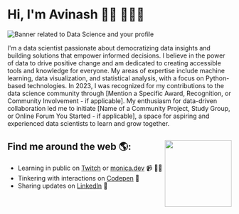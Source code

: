 # Hi, I'm Avinash 👋🏾 👩🏾‍💻

<img src="[Your Data Science Banner Image URL Here]" alt="Banner related to Data Science and your profile">

I'm a data scientist passionate about democratizing data insights and building solutions that empower informed decisions. I believe in the power of data to drive positive change and am dedicated to creating accessible tools and knowledge for everyone. My areas of expertise include machine learning, data visualization, and statistical analysis, with a focus on Python-based technologies. In 2023, I was recognized for my contributions to the data science community through [Mention a Specific Award, Recognition, or Community Involvement - if applicable]. My enthusiasm for data-driven collaboration led me to initiate [Name of a Community Project, Study Group, or Online Forum You Started - if applicable], a space for aspiring and experienced data scientists to learn and grow together.


## Find me around the web 🌎: <a href="https://github.com/sponsors/M0nica"><img align="right" width="150" height="150" src="https://github.com/M0nica/M0nica/blob/main/octomonica/m0nica-octocat-rotating.gif?raw=true"></a>

- Learning in public on <a href="https://www.twitch.tv/blacktechdiva">Twitch</a> or <a href="https://www.monica.dev">monica.dev</a> 📹 ✍🏾
- Tinkering with interactions on <a href="https://codepen.io/m0nica"> Codepen</a> 🏓
- Sharing updates on <a href="https://www.linkedin.com/in/avinashjena/">LinkedIn</a> 💼

